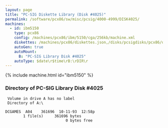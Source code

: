 ```yaml
---
layout: page
title: "PC-SIG Diskette Library (Disk #4025)"
permalink: /software/pcx86/sw/misc/pcsig/4000-4999/DISK4025/
machines:
  - id: ibm5150
    type: pcx86
    config: /machines/pcx86/ibm/5150/cga/256kb/machine.xml
    diskettes: /machines/pcx86/diskettes.json,/disks/pcsigdisks/pcx86/diskettes.json
    autoGen: true
    autoMount:
      B: "PC-SIG Library Disk #4025"
    autoType: $date\r$time\rB:\rDIR\r
---
```


{% include machine.html id="ibm5150" %}

### Directory of PC-SIG Library Disk #4025

     Volume in drive A has no label
     Directory of A:\

    DCGAMES  A04    361696  10-11-93  12:58p
            1 file(s)     361696 bytes
                               0 bytes free
